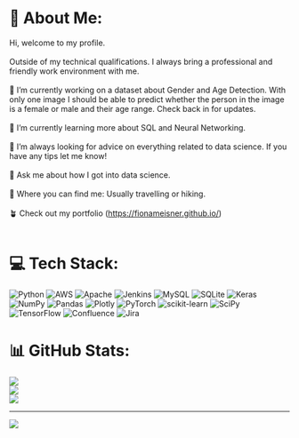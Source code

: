 # 💫 About Me:
Hi, welcome to my profile. <br><br>Outside of my technical qualifications. I always bring a professional and friendly work environment with me.<br><br>🔭 I’m currently working on a dataset about Gender and Age Detection. With only one image I should be able to predict whether the person in the image is a female or male and their age range. Check back in for updates.<br><br>🌱 I’m currently learning more about SQL and Neural Networking.<br><br>🤔 I’m always looking for advice on everything related to data science. If you have any tips let me know! <br><br>💬 Ask me about how I got into data science.<br><br>🦁 Where you can find me: Usually travelling or hiking.<br><br>🪴 Check out my portfolio (https://fionameisner.github.io/)<br><br>


# 💻 Tech Stack:
![Python](https://img.shields.io/badge/python-3670A0?style=for-the-badge&logo=python&logoColor=ffdd54) ![AWS](https://img.shields.io/badge/AWS-%23FF9900.svg?style=for-the-badge&logo=amazon-aws&logoColor=white) ![Apache](https://img.shields.io/badge/apache-%23D42029.svg?style=for-the-badge&logo=apache&logoColor=white) ![Jenkins](https://img.shields.io/badge/jenkins-%232C5263.svg?style=for-the-badge&logo=jenkins&logoColor=white) ![MySQL](https://img.shields.io/badge/mysql-%2300f.svg?style=for-the-badge&logo=mysql&logoColor=white) ![SQLite](https://img.shields.io/badge/sqlite-%2307405e.svg?style=for-the-badge&logo=sqlite&logoColor=white) ![Keras](https://img.shields.io/badge/Keras-%23D00000.svg?style=for-the-badge&logo=Keras&logoColor=white) ![NumPy](https://img.shields.io/badge/numpy-%23013243.svg?style=for-the-badge&logo=numpy&logoColor=white) ![Pandas](https://img.shields.io/badge/pandas-%23150458.svg?style=for-the-badge&logo=pandas&logoColor=white) ![Plotly](https://img.shields.io/badge/Plotly-%233F4F75.svg?style=for-the-badge&logo=plotly&logoColor=white) ![PyTorch](https://img.shields.io/badge/PyTorch-%23EE4C2C.svg?style=for-the-badge&logo=PyTorch&logoColor=white) ![scikit-learn](https://img.shields.io/badge/scikit--learn-%23F7931E.svg?style=for-the-badge&logo=scikit-learn&logoColor=white) ![SciPy](https://img.shields.io/badge/SciPy-%230C55A5.svg?style=for-the-badge&logo=scipy&logoColor=%white) ![TensorFlow](https://img.shields.io/badge/TensorFlow-%23FF6F00.svg?style=for-the-badge&logo=TensorFlow&logoColor=white) ![Confluence](https://img.shields.io/badge/confluence-%23172BF4.svg?style=for-the-badge&logo=confluence&logoColor=white) ![Jira](https://img.shields.io/badge/jira-%230A0FFF.svg?style=for-the-badge&logo=jira&logoColor=white)
# 📊 GitHub Stats:
![](https://github-readme-stats.vercel.app/api?username=fionameisner&theme=dark&hide_border=false&include_all_commits=false&count_private=false)<br/>
![](https://github-readme-streak-stats.herokuapp.com/?user=fionameisner&theme=dark&hide_border=false)<br/>
![](https://github-readme-stats.vercel.app/api/top-langs/?username=fionameisner&theme=dark&hide_border=false&include_all_commits=false&count_private=false&layout=compact)

---
[![](https://visitcount.itsvg.in/api?id=fionameisner&icon=0&color=0)](https://visitcount.itsvg.in)

<!-- Proudly created with GPRM ( https://gprm.itsvg.in ) -->
